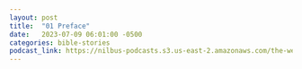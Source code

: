 ```yaml
---
layout: post
title:  "01 Preface"
date:   2023-07-09 06:01:00 -0500
categories: bible-stories
podcast_link: https://nilbus-podcasts.s3.us-east-2.amazonaws.com/the-well-trained-mind/Bible%20Stories/01%20Preface.mp3
---
```

